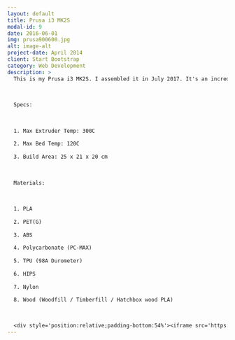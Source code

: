 ```yaml
---
layout: default
title: Prusa i3 MK2S
modal-id: 9
date: 2016-06-01
img: prusa900600.jpg
alt: image-alt
project-date: April 2014
client: Start Bootstrap
category: Web Development
description: >
  This is my Prusa i3 MK2S. I assembled it in July 2017. It's an incredibly high FDM printer that is still accessible to individuals. I created a heated chamber as well to assist in printing materials such as ABS that have a high tendency to warp. The direct drive extruder allows it to print flexible materials well like TPU. 
  
  
  
  Specs:
  
  
  
  1. Max Extruder Temp: 300C
  
  2. Max Bed Temp: 120C
  
  3. Build Area: 25 x 21 x 20 cm
  
  
  
  Materials:
  
  
  
  1. PLA
  
  2. PET(G)
  
  3. ABS
  
  4. Polycarbonate (PC-MAX)
  
  5. TPU (98A Durometer)
  
  6. HIPS
  
  7. Nylon
  
  8. Wood (Woodfill / Timberfill / Hatchbox wood PLA)
  
  

  <div style='position:relative;padding-bottom:54%'><iframe src='https://gfycat.com/ifr/DistantInconsequentialIslandwhistler' frameborder='0' scrolling='no' width='100%' height='100%' style='position:absolute;top:0;left:0' allowfullscreen></iframe></div>
---
```


